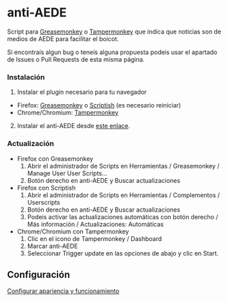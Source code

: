 anti-AEDE
=========

Script para [Greasemonkey](https://addons.mozilla.org/es/firefox/addon/greasemonkey/) o [Tampermonkey](https://chrome.google.com/webstore/detail/tampermonkey/dhdgffkkebhmkfjojejmpbldmpobfkfo) que indica que noticias son de medios de AEDE para facilitar el boicot.

Si encontraís algun bug o teneís alguna propuesta podeis usar el apartado de Issues o Pull Requests de esta misma página.

### Instalación

1. Instalar el plugin necesario para tu navegador
  * Firefox: [Greasemonkey](https://addons.mozilla.org/es/firefox/addon/greasemonkey/) o [Scriptish](https://addons.mozilla.org/en-US/firefox/addon/scriptish/) (es necesario reiniciar)
  * Chrome/Chromium: [Tampermonkey](https://chrome.google.com/webstore/detail/tampermonkey/dhdgffkkebhmkfjojejmpbldmpobfkfo)
2. Instalar el anti-AEDE desde [este enlace](https://github.com/pykiss/anti-AEDE/raw/master/script.user.js).

### Actualización

* Firefox con Greasemonkey
  1. Abrir el administrador de Scripts en Herramientas / Greasemonkey / Manage User User Scripts...
  2. Botón derecho en anti-AEDE y Buscar actualizaciones
* Firefox con Scriptish
  1. Abrir el administrador de Scripts en Herramientas / Complementos / Userscripts
  2. Botón derecho en anti-AEDE y Buscar actualizaciones
  3. Podeis activar las actualizaciones automáticas con botón derecho / Más información / Actualizaciones: Automáticas
* Chrome/Chromium con Tampermonkey
  1. Clic en el icono de Tampermonkey / Dashboard
  2. Marcar anti-AEDE
  3. Seleccionar Trigger update en las opciones de abajo y clic en Start.

## Configuración 
[Configurar apariencia y funcionamiento](http://pykiss.github.io/anti-AEDE/)
